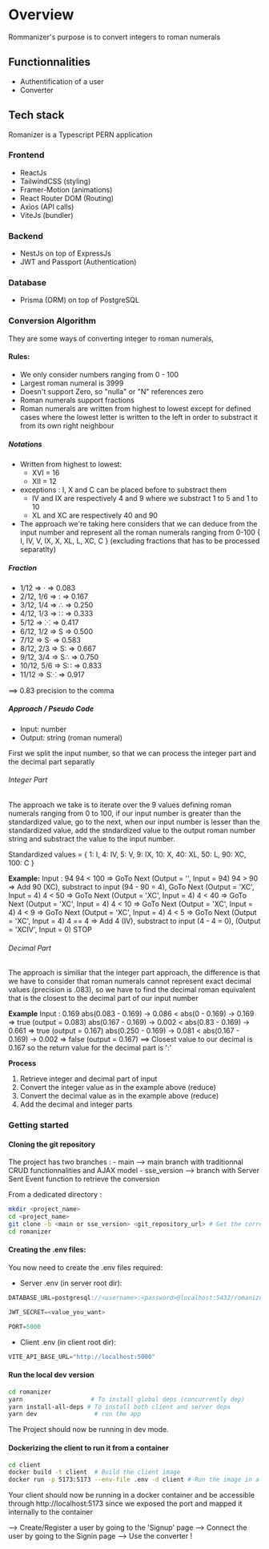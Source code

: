 # Overview
Rommanizer's purpose is to convert integers to roman numerals

## Functionnalities
- Authentification of a user
- Converter

## Tech stack
Romanizer is a Typescript PERN application

### Frontend
- ReactJs
- TailwindCSS (styling)
- Framer-Motion (animations)
- React Router DOM (Routing)
- Axios (API calls)
- ViteJs (bundler)

### Backend
- NestJs on top of ExpressJs
- JWT and Passport (Authentication)
### Database
- Prisma (ORM) on top of PostgreSQL

### Conversion Algorithm
They are some ways of converting integer to roman numerals, 

#### Rules: 
- We only consider numbers ranging from 0 - 100
- Largest roman numeral is 3999
- Doesn't support Zero, so "nulla" or "N" references zero
- Roman numerals support fractions
- Roman numerals are written from highest to lowest except for defined cases where the lowest letter is written to the left in order to substract it from its own right neighbour

##### Notations
- Written from highest to lowest:
    - XVI = 16
    - XII = 12
- exceptions : I, X and C can be placed before to substract them
    - IV and IX are respectively 4 and 9 where we substract 1 to 5 and 1 to 10
    - XL and XC are respectively 40 and 90
- The approach we're taking here considers that we can deduce from the input number and represent all the roman numerals ranging from 0-100 { I, IV, V, IX, X, XL, L, XC, C } (excluding fractions that has to be processed separatlty)

##### Fraction
- 1/12       => ·   => 0.083
- 2/12, 1/6  => :   => 0.167
- 3/12, 1/4  => ∴   => 0.250
- 4/12, 1/3  => ∷   => 0.333
- 5/12       => ⁙   => 0.417
- 6/12, 1/2  => S   => 0.500
- 7/12       => S·  => 0.583
- 8/12, 2/3  => S:  => 0.667
- 9/12, 3/4  => S∴  => 0.750
- 10/12, 5/6 => S∷  => 0.833
- 11/12      => S⁙  => 0.917

==> 0.83 precision to the comma

##### Approach / Pseudo Code
- Input: number
- Output: string (roman numeral)

First we split the input number, so that we can process the integer part and the decimal part separatly

###### Integer Part
The approach we take is to iterate over the 9 values defining roman numerals ranging from 0 to 100, if our input number is greater than the standardized value, go to the next, when our input number is lesser than the standardized value, add the stndardized value to the output roman number string and substract the value to the input number.

Standardized values = { 
    1: I, 
    4: IV, 
    5: V, 
    9: IX, 
    10: X, 
    40: XL, 
    50: L, 
    90: XC, 
    100: C 
}

**Example:** 
Input : 94
94 < 100 => GoTo Next (Output = '', Input = 94)
94 > 90 => Add 90 (XC), substract to input (94 - 90 = 4), GoTo Next (Output = 'XC', Input = 4)
4 < 50 => GoTo Next (Output = 'XC', Input = 4)
4 < 40 => GoTo Next (Output = 'XC', Input = 4)
4 < 10 => GoTo Next (Output = 'XC', Input = 4)
4 < 9 => GoTo Next (Output = 'XC', Input = 4)
4 < 5 => GoTo Next (Output = 'XC', Input = 4)
4 == 4 => Add 4 (IV), substract to input (4 - 4 = 0), (Output = 'XCIV', Input = 0) STOP

###### Decimal Part
The approach is similiar that the integer part approach, the difference is that we have to consider that roman numerals cannot represent exact decimal values (precision is .083), so we have to find the decimal roman equivalent that is the closest to the decimal part of our input number

**Example**
Input : 0.169
abs(0.083 - 0.169) -> 0.086 < abs(0 - 0.169) -> 0.169 => true (output = 0.083)
abs(0.167 - 0.169) -> 0.002 < abs(0.83 - 0.169) -> 0.661 => true (output = 0.167)
abs(0.250 - 0.169) -> 0.081 < abs(0.167 - 0.169) -> 0.002 => false (output = 0.167)
==> Closest value to our decimal is 0.167 so the return value for the decimal part is ':'

**Process**
1. Retrieve integer and decimal part of input 
2. Convert the integer value as in the example above (reduce)
3. Convert the decimal value as in the example above (reduce)
4. Add the decimal and integer parts

### Getting started

#### Cloning the git repository
The project has two branches : 
    - main --> main branch with traditionnal CRUD functionnalities and AJAX model
    - sse_version --> branch with Server Sent Event function to retrieve the conversion

From a dedicated directory :
```bash
mkdir <project_name>
cd <project_name>
git clone -b <main or sse_version> <git_repository_url> # Get the corresponding
cd romanizer 
```

#### Creating the .env files:
You now need to create the .env files required:

- Server .env (in server root dir): 
```js
DATABASE_URL=postgresql://<username>:<password>@localhost:5432/romanizerdb?schema=public

JWT_SECRET=<value_you_want>

PORT=5000
```

- Client .env (in client root dir):
```js
VITE_API_BASE_URL="http://localhost:5000"
```

#### Run the local dev version
```bash
cd romanizer
yarn                   # To install global deps (concurrently dep)
yarn install-all-deps # To install both client and server deps
yarn dev                # run the app
```

The Project should now be running in dev mode.

#### Dockerizing the client to run it from a container
```bash
cd client
docker build -t client  # Build the client image
docker run -p 5173:5173 --env-file .env -d client # Run the image in a container
```

Your client should now be running in a docker container and be accessible through http://localhost:5173 since we exposed the port and mapped it internally to the container

--> Create/Register a user by going to the 'Signup' page
--> Connect the user by going to the Signin page
--> Use the converter !